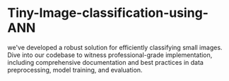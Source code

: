 # Tiny-Image-classification-using-ANN
we've developed a robust solution for efficiently classifying small images. Dive into our codebase to witness professional-grade implementation, including comprehensive documentation and best practices in data preprocessing, model training, and evaluation. 
